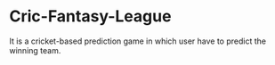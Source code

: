 # Cric-Fantasy-League
It is a cricket-based prediction game in which user have to predict the winning team.
